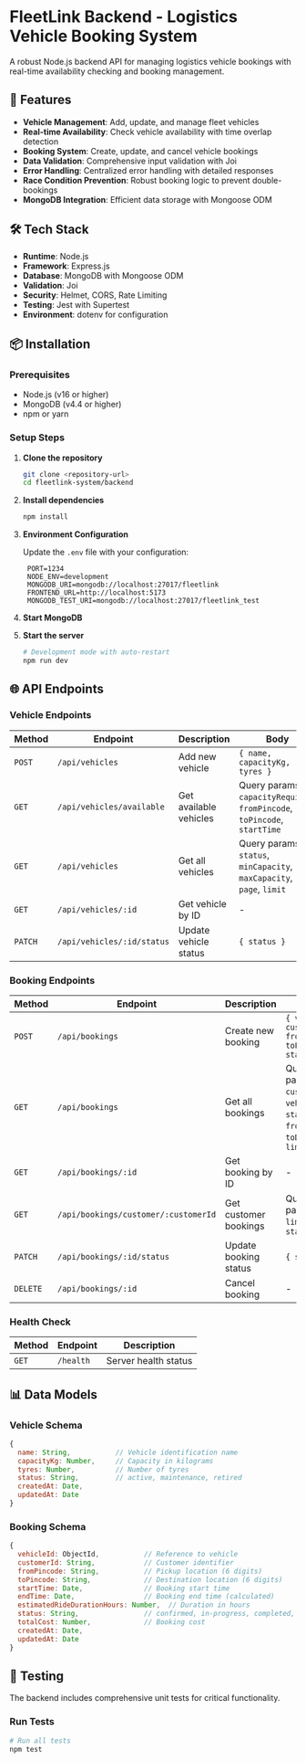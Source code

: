 # FleetLink Backend - Logistics Vehicle Booking System

A robust Node.js backend API for managing logistics vehicle bookings with real-time availability checking and booking management.

## 🚀 Features

- **Vehicle Management**: Add, update, and manage fleet vehicles
- **Real-time Availability**: Check vehicle availability with time overlap detection
- **Booking System**: Create, update, and cancel vehicle bookings
- **Data Validation**: Comprehensive input validation with Joi
- **Error Handling**: Centralized error handling with detailed responses
- **Race Condition Prevention**: Robust booking logic to prevent double-bookings
- **MongoDB Integration**: Efficient data storage with Mongoose ODM

## 🛠️ Tech Stack

- **Runtime**: Node.js
- **Framework**: Express.js
- **Database**: MongoDB with Mongoose ODM
- **Validation**: Joi
- **Security**: Helmet, CORS, Rate Limiting
- **Testing**: Jest with Supertest
- **Environment**: dotenv for configuration

## 📦 Installation

### Prerequisites

- Node.js (v16 or higher)
- MongoDB (v4.4 or higher)
- npm or yarn

### Setup Steps

1. **Clone the repository**
   ```bash
   git clone <repository-url>
   cd fleetlink-system/backend
   ```

2. **Install dependencies**
   ```bash
   npm install
   ```

3. **Environment Configuration**

   Update the `.env` file with your configuration:
   ```env
    PORT=1234
    NODE_ENV=development
    MONGODB_URI=mongodb://localhost:27017/fleetlink
    FRONTEND_URL=http://localhost:5173
    MONGODB_TEST_URI=mongodb://localhost:27017/fleetlink_test

   ```

4. **Start MongoDB**

5. **Start the server**
   ```bash
   # Development mode with auto-restart
   npm run dev
   
## 🌐 API Endpoints

### Vehicle Endpoints

| Method | Endpoint | Description | Body |
|--------|----------|-------------|------|
| `POST` | `/api/vehicles` | Add new vehicle | `{ name, capacityKg, tyres }` |
| `GET` | `/api/vehicles/available` | Get available vehicles | Query params: `capacityRequired`, `fromPincode`, `toPincode`, `startTime` |
| `GET` | `/api/vehicles` | Get all vehicles | Query params: `status`, `minCapacity`, `maxCapacity`, `page`, `limit` |
| `GET` | `/api/vehicles/:id` | Get vehicle by ID | - |
| `PATCH` | `/api/vehicles/:id/status` | Update vehicle status | `{ status }` |

### Booking Endpoints

| Method | Endpoint | Description | Body |
|--------|----------|-------------|------|
| `POST` | `/api/bookings` | Create new booking | `{ vehicleId, customerId, fromPincode, toPincode, startTime }` |
| `GET` | `/api/bookings` | Get all bookings | Query params: `customerId`, `vehicleId`, `status`, `fromDate`, `toDate`, `page`, `limit` |
| `GET` | `/api/bookings/:id` | Get booking by ID | - |
| `GET` | `/api/bookings/customer/:customerId` | Get customer bookings | Query params: `limit`, `status` |
| `PATCH` | `/api/bookings/:id/status` | Update booking status | `{ status }` |
| `DELETE` | `/api/bookings/:id` | Cancel booking | - |

### Health Check

| Method | Endpoint | Description |
|--------|----------|-------------|
| `GET` | `/health` | Server health status |

## 📊 Data Models

### Vehicle Schema
```javascript
{
  name: String,           // Vehicle identification name
  capacityKg: Number,     // Capacity in kilograms
  tyres: Number,          // Number of tyres
  status: String,         // active, maintenance, retired
  createdAt: Date,
  updatedAt: Date
}
```

### Booking Schema
```javascript
{
  vehicleId: ObjectId,           // Reference to vehicle
  customerId: String,            // Customer identifier
  fromPincode: String,           // Pickup location (6 digits)
  toPincode: String,             // Destination location (6 digits)
  startTime: Date,               // Booking start time
  endTime: Date,                 // Booking end time (calculated)
  estimatedRideDurationHours: Number,  // Duration in hours
  status: String,                // confirmed, in-progress, completed, cancelled
  totalCost: Number,             // Booking cost
  createdAt: Date,
  updatedAt: Date
}
```

## 🧪 Testing

The backend includes comprehensive unit tests for critical functionality.

### Run Tests
```bash
# Run all tests
npm test

